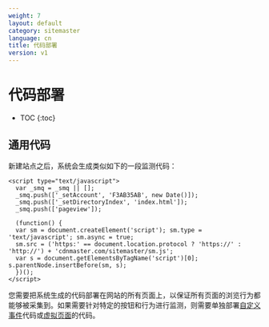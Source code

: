 ```yaml
---
weight: 7
layout: default
category: sitemaster
language: cn
title: 代码部署
version: v1
---
```


# 代码部署

* TOC
{:toc}


## 通用代码
新建站点之后，系统会生成类似如下的一段监测代码：


    <script type="text/javascript">
      var _smq = _smq || [];
      _smq.push(['_setAccount', 'F3AB35AB', new Date()]);
      _smq.push(['_setDirectoryIndex', 'index.html']);
      _smq.push(['pageview']);    

      (function() {
      var sm = document.createElement('script'); sm.type = 'text/javascript'; sm.async = true;
      sm.src = ('https:' == document.location.protocol ? 'https://' : 'http://') + 'cdnmaster.com/sitemaster/sm.js';
      var s = document.getElementsByTagName('script')[0]; s.parentNode.insertBefore(sm, s);
      })();
    </script>

您需要把系统生成的代码部署在网站的所有页面上，以保证所有页面的浏览行为都能够被采集到。如果需要针对特定的按钮和行为进行监测，则需要单独部署[自定义事件](/doc/sitemaster/v1/cn/site_js_event.html)代码或[虚拟页面](/doc/sitemaster/v1/cn/site_js_pageview.html)的代码。